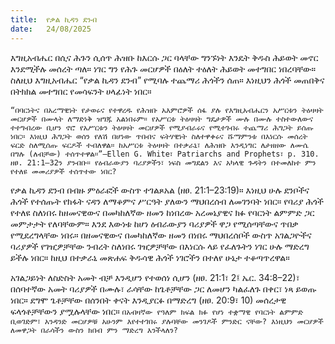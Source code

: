 ```yaml
---
title:  የቃል ኪዳን ደንብ
date:   24/08/2025
---
```


እግዚአብሔር በሲና ሕጉን ሲሰጥ ሕዝቡ ከእርሱ ጋር ባላቸው ግንኙነት እንዴት ቅዱስ ሕይወት መኖር እንደሚችሉ መሰረት ጣለ። ነገር ግን የሕጉ መርሆዎች በዕለት ተዕለት ሕይወት መተግበር ነበረባቸው። ስለዚህ እግዚአብሔር “የቃል ኪዳን ደንብ” የሚባሉ ተጨማሪ ሕጎችን ሰጠ። እነዚህን ሕጎች መጠበቅና በትክክል መተግበር የመሳፍንት ሀላፊነት ነበር።

`“በባርነትና በአረማዊነት የታወሩና የተዋረዱ የሕዝቡ አእምሮዎች ሰፋ ያሉ የእግዚአብሔርን አሥርቱን ትዕዛዛት መርሆዎች በሙላት ለማድነቅ ዝግጁ አልነበሩም። የአሥርቱ ትዕዛዛት ግዴታዎች ሙሉ በሙሉ ተስተውለውና ተተግብረው ቢሆን ኖሮ የአሥርቱን ትዕዛዛት መርሆዎች የሚያብራሩና የሚተገብሩ ተጨማሪ ሕግጋት ይሰጡ ነበር። እነዚህ ሕግጋት ወሰን የለሽ በሆነው ጥበብና ፍትሃዊነት ስለተዋቀሩና ሹማምንቱ በእነርሱ መሰረት ፍርድ ስለሚሰጡ ፍርዶች ተብለዋል። ከአሥርቱ ትዕዛዛት በተቃራኒ፣ ለሕዝቡ እንዲነግር ለታዘዘው ለሙሴ በግሉ (ለብቻው) ተሰጥተዋል።”—Ellen G. White፣ Patriarchs and Prophets፣ p. 310. ዘፀ. 21:1–32ን ያንብቡ። የዕብራውያን ባሪያዎችን፣ ነፍስ መግደልን እና አካላዊ ጉዳትን በተመለከተ ምን የተለዩ መመሪያዎች ተሰጥተው ነበር?`


የቃል ኪዳን ደንብ በብዙ ምዕራፎች ውስጥ ተገልጾአል (ዘፀ. 21:1–23:19)። እነዚህ ሁሉ ደንቦችና ሕጎች የተሰጡት የክፋት ናዳን ለማቆምና ሥርዓት ያለውን ማህበረሰብ ለመገንባት ነበር። የባሪያ ሕጎች የተለዩ ስለነበሩ ከዘመናዊውና በመካከለኛው ዘመን ከነበረው አረመኔያዊና ክፉ የባርነት ልምምድ ጋር መምታታት የለባቸውም። እንደ እውነቱ ከሆነ ዕብራውያን ባሪያዎች ዋጋ የሚሰጣቸውና ጥበቃ የሚደረግላቸው ነበሩ። በዘመናዊውና በመካከለኛው ዘመን በነበሩ ማህበረሰቦች ውስጥ አገልጋዮችና ባሪያዎች የገዢዎቻቸው ንብረት ስለነበሩ ገዢዎቻቸው በእነርሱ ላይ የፈለጉትን ነገር ሁሉ ማድረግ ይችሉ ነበር። ከዚህ በተቃራኒ መጽሐፍ ቅዱሳዊ ሕጎች ነገሮችን በተለየ ሁኔታ ተቆጣጥረዋል።

አገልጋይነት ለስድስት አመት ብቻ እንዲሆን የተወሰነ ሲሆን (ዘፀ. 21:1፣ 2፤ ኤር. 34:8–22)፣ በሰባተኛው አመት ባሪያዎች በሙሉ፣ ራሳቸው ከጌቶቻቸው ጋር ለመሆን ካልፈለጉ በቀር፣ ነጻ ይወጡ ነበር። ደግሞ ጌቶቻቸው በሰንበት ቀናት እንዲያርፉ በማድረግ (ዘፀ. 20:9፣ 10) መሰረታዊ ፍላጎቶቻቸውን ያሟሉላቸው ነበር። 
`በአብዛኛው የዓለም ክፍል ክፉ የሆነ ተቋማዊ የባርነት ልምምድ ቢወገድም፣ አንዳንድ መርሆዎቹ አሁንም እየተተገበሩ ያሉባቸው መንገዶች ምንድር ናቸው? እነዚህን መርሆዎች ለመዋጋት በራሳችን ውስን ክበብ ምን ማድረግ እንችላለን?`